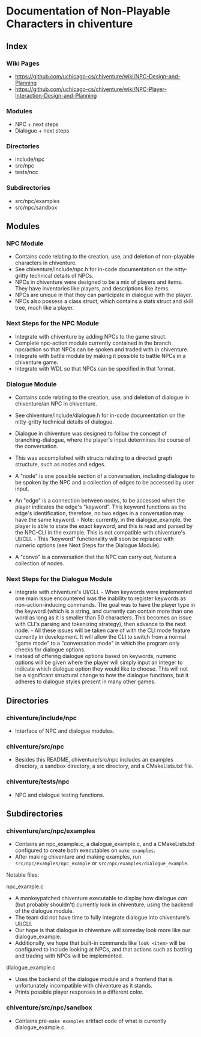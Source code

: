 # Documentation of Non-Playable Characters in chiventure

## Index

### Wiki Pages
- https://github.com/uchicago-cs/chiventure/wiki/NPC-Design-and-Planning
- https://github.com/uchicago-cs/chiventure/wiki/NPC-Player-Interaction-Design-and-Planning
### Modules
- NPC + next steps
- Dialogue + next steps
### Directories
- include/npc
- src/npc
- tests/ncc
### Subdirectories
- src/npc/examples
- src/npc/sandbox

## Modules

### NPC Module
- Contains code relating to the creation, use, and deletion of non-playable characters in chiventure.
- See chiventure/include/npc.h for in-code documentation on the nitty-gritty technical details of NPCs.
- NPCs in chiventure were designed to be a mix of players and items. They have inventories like players, and descriptions like items.
- NPCs are unique in that they can participate in dialogue with the player.
- NPCs also possess a class struct, which contains a stats struct and skill tree, much like a player.

### Next Steps for the NPC Module
- Integrate with chiventure by adding NPCs to the game struct.
- Complete npc-action module currently contained in the branch npc/action so that NPCs can be spoken and traded with in chiventure.
- Integrate with battle module by making it possible to battle NPCs in a chiventure game.
- Integrate with WDL so that NPCs can be specified in that format.

### Dialogue Module
- Contains code relating to the creation, use, and deletion of dialogue in chiventure/an NPC in chiventure.
- See chiventure/include/dialogue.h for in-code documentation on the nitty-gritty technical details of dialogue.
- Dialogue in chiventure was designed to follow the concept of branching-dialogue, where the player's input determines the course of the conversation.
- This was accomplished with structs relating to a directed graph structure, such as nodes and edges.
- A "node" is one possible section of a conversation, including dialogue to be spoken by the NPC and a collection of edges to be accessed by user input.
- An "edge" is a connection between nodes, to be accessed when the player indicates the edge's "keyword". This keyword functions as the edge's identification, therefore, no two edges in a conversation may have the same keyword.
        - Note: currently, in the dialogue_example, the player is able to state the exact keyword, and this is read and parsed by the NPC-CLI in the example. This is not compatible with chiventure's UI/CLI.
        - This "keyword" functionality will soon be replaced with numeric options (see Next Steps for the Dialogue Module).

- A "convo" is a conversation that the NPC can carry out, feature a collection of nodes.

### Next Steps for the Dialogue Module
- Integrate with chiventure's UI/CLI.
        - When keywords were implemented one main issue encountered was the inability to register keywords as non-action-inducing commands. The goal was to have the player type in the keyword (which is a string, and currently can contain more than one word as long as it is smaller than 50 characters. This becomes an issue with CLI's parsing and tokenizing strategy), then advance to the next node.
        - All these issues will be taken care of with the CLI mode feature currently in development. It will allow the CLI to switch from a normal "game mode" to a "conversation mode" in which the program only checks for dialogue options.
- Instead of offering dialogue options based on keywords, numeric options will be given where the player will simply input an integer to indicate which dialogue option they would like to choose. This will not be a significant structural change to how the dialogue functions, but it adheres to dialogue styles present in many other games.

## Directories

### chiventure/include/npc
- Interface of NPC and dialogue modules.

### chiventure/src/npc
- Besides this README, chiventure/src/npc includes an examples directory, a sandbox directory, a src directory, and a CMakeLists.txt file.

### chiventure/tests/npc
- NPC and dialogue testing functions.

## Subdirectories

### chiventure/src/npc/examples
- Contains an npc_example.c, a dialogue_example.c, and a CMakeLists.txt configured to create both executables on `make examples`.
- After making chiventure and making examples, run `src/npc/examples/npc_example` or `src/npc/examples/dialogue_example`.

Notable files:

npc_example.c
- A monkeypatched chiventure executable to display how dialogue *can* (but probably shouldn't) currently look in chiventure, using the backend of the dialogue module. 
- The team did not have time to fully integrate dialogue into chiventure's UI/CLI.
- Our hope is that dialogue in chiventure will someday look more like our dialogue_example.
- Additionally, we hope that built-in commands like `look <item>` will be configured to include looking at NPCs, and that actions such as battling and trading with NPCs will be implemented.

dialogue_example.c
- Uses the backend of the dialogue module and a frontend that is unfortunately incompatible with chiventure as it stands.
- Prints possible player responses in a different color.

### chiventure/src/npc/sandbox
- Contains pre-`make examples` artifact code of what is currently dialogue_example.c.
